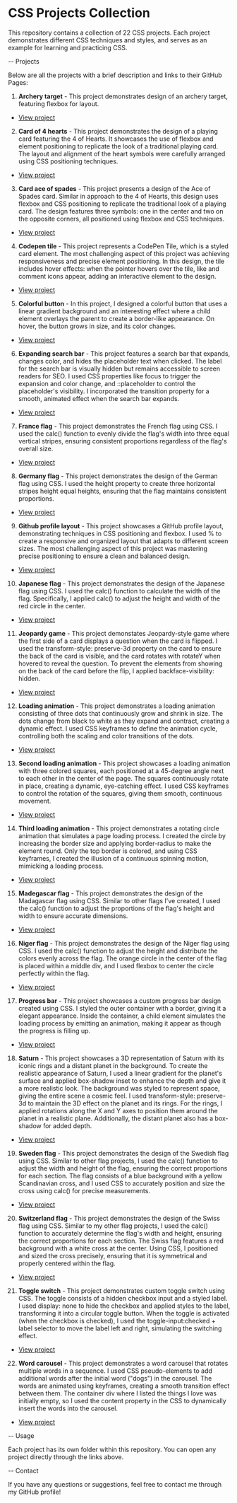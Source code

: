 # CSS Projects Collection

This repository contains a collection of 22 CSS projects. Each project demonstrates different CSS techniques and styles, and serves as an example for learning and practicing CSS.

-- Projects

Below are all the projects with a brief description and links to their GitHub Pages:

1. **Archery target** - This project demonstrates design of an archery target, featuring flexbox for layout.

- [View project](https://Marin112003.github.io/CSS-Projects/archery-target)

2. **Card of 4 hearts** - This project demonstrates the design of a playing card featuring the 4 of Hearts. It showcases the use of flexbox and element positioning to replicate the look of a traditional playing card. The layout and alignment of the heart symbols were carefully arranged using CSS positioning techniques.

- [View project](https://Marin112003.github.io/CSS-Projects/card-4of-hearts)

3. **Card ace of spades** - This project presents a design of the Ace of Spades card. Similar in approach to the 4 of Hearts, this design uses flexbox and CSS positioning to replicate the traditional look of a playing card. The design features three symbols: one in the center and two on the opposite corners, all positioned using flexbox and CSS techniques.

- [View project](https://Marin112003.github.io/CSS-Projects/card-ace-of-spades)

4. **Codepen tile** - This project represents a CodePen Tile, which is a styled card element. The most challenging aspect of this project was achieving responsiveness and precise element positioning. In this design, the tile includes hover effects: when the pointer hovers over the tile, like and comment icons appear, adding an interactive element to the design.

- [View project](https://Marin112003.github.io/CSS-Projects/codepen-tile)

5. **Colorful button** - In this project, I designed a colorful button that uses a linear gradient background and an interesting effect where a child element overlays the parent to create a border-like appearance. On hover, the button grows in size, and its color changes.

- [View project](https://Marin112003.github.io/CSS-Projects/colorful-button)

6. **Expanding search bar** - This project features a search bar that expands, changes color, and hides the placeholder text when clicked. The label for the search bar is visually hidden but remains accessible to screen readers for SEO. I used CSS properties like focus to trigger the expansion and color change, and ::placeholder to control the placeholder's visibility. I incorporated the transition property for a smooth, animated effect when the search bar expands.

- [View project](https://Marin112003.github.io/CSS-Projects/expanding-search-bar)

7. **France flag** - This project demonstrates the French flag using CSS. I used the calc() function to evenly divide the flag's width into three equal vertical stripes, ensuring consistent proportions regardless of the flag's overall size.

- [View project](https://Marin112003.github.io/CSS-Projects/france-flag)

8. **Germany flag** - This project demonstrates the design of the German flag using CSS. I used the height property to create three horizontal stripes height equal heights, ensuring that the flag maintains consistent proportions.

- [View project](https://Marin112003.github.io/CSS-Projects/germany-flag)

9. **Github profile layout** - This project showcases a GitHub profile layout, demonstrating techniques in CSS positioning and flexbox. I used % to create a responsive and organized layout that adapts to different screen sizes. The most challenging aspect of this project was mastering precise positioning to ensure a clean and balanced design.

- [View project](https://Marin112003.github.io/CSS-Projects/github-profile-layout)

10. **Japanese flag** - This project demonstrates the design of the Japanese flag using CSS. I used the calc() function to calculate the width of the flag. Specifically, I applied calc() to adjust the height and width of the red circle in the center.

- [View project](https://Marin112003.github.io/CSS-Projects/japanese-flag)

11. **Jeopardy game** - This project demonstates Jeopardy-style game where the first side of a card displays a question when the card is flipped. I used the transform-style: preserve-3d property on the card to ensure the back of the card is visible, and the card rotates with rotateY when hovered to reveal the question. To prevent the elements from showing on the back of the card before the flip, I applied backface-visibility: hidden.

- [View project](https://Marin112003.github.io/CSS-Projects/jeopardy-game)

12. **Loading animation** - This project demonstrates a loading animation consisting of three dots that continuously grow and shrink in size. The dots change from black to white as they expand and contract, creating a dynamic effect. I used CSS keyframes to define the animation cycle, controlling both the scaling and color transitions of the dots.

- [View project](https://Marin112003.github.io/CSS-Projects/loading-animation)

13. **Second loading animation** - This project showcases a loading animation with three colored squares, each positioned at a 45-degree angle next to each other in the center of the page. The squares continuously rotate in place, creating a dynamic, eye-catching effect. I used CSS keyframes to control the rotation of the squares, giving them smooth, continuous movement.

- [View project](https://Marin112003.github.io/CSS-Projects/loading-animation2)

14. **Third loading animation** - This project demonstrates a rotating circle animation that simulates a page loading process. I created the circle by increasing the border size and applying border-radius to make the element round. Only the top border is colored, and using CSS keyframes, I created the illusion of a continuous spinning motion, mimicking a loading process.

- [View project](https://Marin112003.github.io/CSS-Projects/loading-animation3)

15. **Madegascar flag** - This project demonstrates the design of the Madagascar flag using CSS. Similar to other flags I've created, I used the calc() function to adjust the proportions of the flag's height and width to ensure accurate dimensions.

- [View project](https://Marin112003.github.io/CSS-Projects/madegascar-flag)

16. **Niger flag** - This project demonstrates the design of the Niger flag using CSS. I used the calc() function to adjust the height and distribute the colors evenly across the flag. The orange circle in the center of the flag is placed within a middle div, and I used flexbox to center the circle perfectly within the flag.

- [View project](https://Marin112003.github.io/CSS-Projects/niger-flag)

17. **Progress bar** - This project showcases a custom progress bar design created using CSS. I styled the outer container with a border, giving it a elegant appearance. Inside the container, a child element simulates the loading process by emitting an animation, making it appear as though the progress is filling up.

- [View project](https://Marin112003.github.io/CSS-Projects/progress-bar)

18. **Saturn** - This project showcases a 3D representation of Saturn with its iconic rings and a distant planet in the background. To create the realistic appearance of Saturn, I used a linear gradient for the planet's surface and applied box-shadow inset to enhance the depth and give it a more realistic look. The background was styled to represent space, giving the entire scene a cosmic feel. I used transform-style: preserve-3d to maintain the 3D effect on the planet and its rings. For the rings, I applied rotations along the X and Y axes to position them around the planet in a realistic plane. Additionally, the distant planet also has a box-shadow for added depth.

- [View project](https://Marin112003.github.io/CSS-Projects/saturn)

19. **Sweden flag** - This project demonstrates the design of the Swedish flag using CSS. Similar to other flag projects, I used the calc() function to adjust the width and height of the flag, ensuring the correct proportions for each section. The flag consists of a blue background with a yellow Scandinavian cross, and I used CSS to accurately position and size the cross using calc() for precise measurements.

- [View project](https://Marin112003.github.io/CSS-Projects/sweden-flag)

20. **Switzerland flag** - This project demonstrates the design of the Swiss flag using CSS. Similar to my other flag projects, I used the calc() function to accurately determine the flag's width and height, ensuring the correct proportions for each section. The Swiss flag features a red background with a white cross at the center. Using CSS, I positioned and sized the cross precisely, ensuring that it is symmetrical and properly centered within the flag.

- [View project](https://Marin112003.github.io/CSS-Projects/switzerland-flag)

21. **Toggle switch** - This project demonstrates custom toggle switch using CSS. The toggle consists of a hidden checkbox input and a styled label. I used display: none to hide the checkbox and applied styles to the label, transforming it into a circular toggle button. When the toggle is activated (when the checkbox is checked), I used the toggle-input:checked + label selector to move the label left and right, simulating the switching effect.

- [View project](https://Marin112003.github.io/CSS-Projects/toggle-switch)

22. **Word carousel** - This project demonstrates a word carousel that rotates multiple words in a sequence. I used CSS pseudo-elements to add additional words after the initial word ("dogs") in the carousel. The words are animated using keyframes, creating a smooth transition effect between them. The container div where I listed the things I love was initially empty, so I used the content property in the CSS to dynamically insert the words into the carousel.

- [View project](https://Marin112003.github.io/CSS-Projects/word-carousel)

-- Usage

Each project has its own folder within this repository. You can open any project directly through the links above.

-- Contact

If you have any questions or suggestions, feel free to contact me through my GitHub profile!
